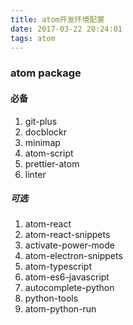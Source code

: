 ```yaml
---
title: atom开发环境配置
date: 2017-03-22 20:24:01
tags: atom
---
```

### atom package
#### 必备
1. git-plus
2. docblockr
3. minimap
4. atom-script
5. prettier-atom
6. linter

##### 可选
1. atom-react
2. atom-react-snippets
3. activate-power-mode
4. atom-electron-snippets
5. atom-typescript
6. atom-es6-javascript
7. autocomplete-python
8. python-tools
9. atom-python-run
